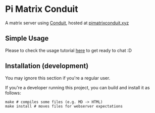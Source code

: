 # Pi Matrix Conduit

A matrix server using [Conduit](https://github.com/timokoesters/conduit), hosted at [pimatrixconduit.xyz](https://pimatrixconduit.xyz)

## Simple Usage

Please to check the usage tutorial [here](docs/usage.md) to get ready to chat :D

## Installation (development)

You may ignore this section if you're a regular user.

If you're a developer running this project, you can build and install it as follows:

```
make # compiles some files (e.g. MD -> HTML)
make install # moves files for webserver expectations
```
